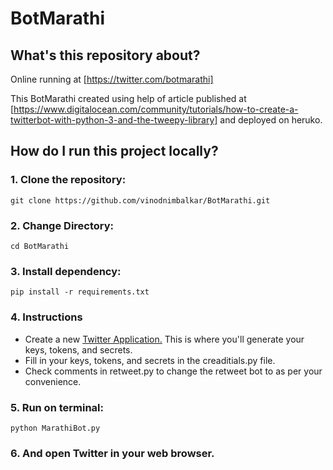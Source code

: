 # BotMarathi
## What's this repository about?

Online running at [https://twitter.com/botmarathi]

This BotMarathi created using help of article published at [https://www.digitalocean.com/community/tutorials/how-to-create-a-twitterbot-with-python-3-and-the-tweepy-library] and deployed on heruko.


## How do I run this project locally?

### 1. Clone the repository:

    git clone https://github.com/vinodnimbalkar/BotMarathi.git
    
### 2. Change Directory:
    cd BotMarathi

### 3. Install dependency:

    pip install -r requirements.txt
   
### 4. Instructions
   * Create a new [Twitter Application.](https://apps.twitter.com/app/new) This is where you'll generate your keys, tokens, and     secrets.
   * Fill in your keys, tokens, and secrets in the creaditials.py file.
   * Check comments in retweet.py to change the retweet bot to as per your convenience.

### 5. Run on terminal:

    python MarathiBot.py

### 6. And open Twitter in your web browser.

